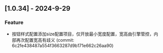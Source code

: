 ## [1.0.34] - 2024-9-29

### Feature

- 按钮样式配置添加size配置项目，仅开放最小宽度配置，宽高由引擎管控，内部再次配置宽高有歧义 (commit: 6c2fe438487a554f3663287d9b171e662c26aa90)